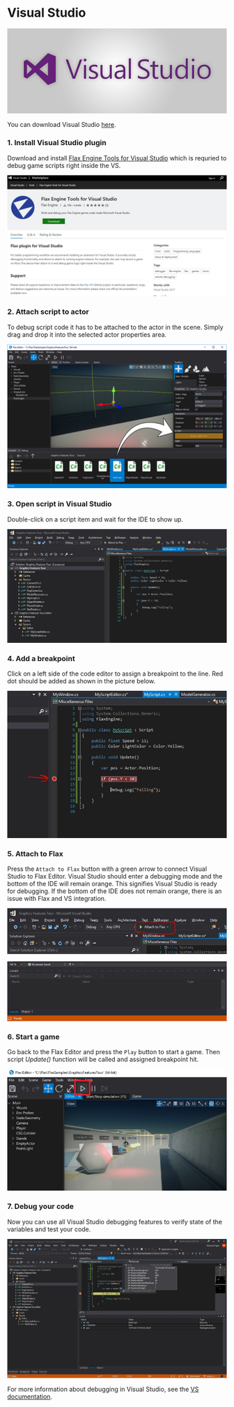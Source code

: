 # Visual Studio

![Visual Studio Extension](../../get-started/media/vs.jpg)

You can download Visual Studio [here](https://www.visualstudio.com).

### 1. Install Visual Studio plugin

Download and install [Flax Engine Tools for Visual Studio](https://marketplace.visualstudio.com/items?itemName=Flax.FlaxVS) which is requried to debug game scripts right inside the VS.

![Flax VS](media/flax-vs.jpg)

### 2. Attach script to actor

To debug script code it has to be attached to the actor in the scene.
Simply drag and drop it into the selected actor properties area.

![Add script](../media/use-script-2.jpg)

### 3. Open script in Visual Studio

Double-click on a script item and wait for the IDE to show up.

![Script in Visual Studio](media/vs-script-open.jpg)

### 4. Add a breakpoint

Click on a left side of the code editor to assign a breakpoint to the line. Red dot should be added as shown in the picture below.

![Add a breakpoint](media/debug-vs-2.jpg)

### 5. Attach to Flax

Press the `Attach to Flax` button with a green arrow to connect Visual Studio to Flax Editor. Visual Studio should enter a debugging mode and the bottom of the IDE will remain orange. This signifies Visual Studio is ready for debugging. If the bottom of the IDE does not remain orange, there is an issue with Flax and VS integration.

![Script in Visual Studio](media/debug-vs-3.jpg)

![Debugging in Visual Studio](media/debug-vs-6.jpg)

### 6. Start a game

Go back to the Flax Editor and press the `Play` button to start a game. Then script *Update()* function will be called and assigned breakpoint hit.

![Script in Visual Studio](media/debug-vs-4.jpg)

### 7. Debug your code

Now you can use all Visual Studio debugging features to verify state of the variables and test your code.

![Script in Visual Studio](media/debug-vs-5.jpg)

For more information about debugging in Visual Studio, see the [VS documentation](https://docs.microsoft.com/en-us/visualstudio/debugger/index).
